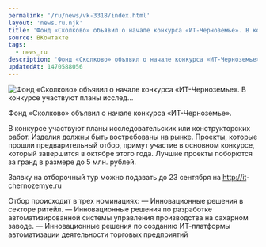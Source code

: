 ```yaml
---
permalink: '/ru/news/vk-3318/index.html'
layout: 'news.ru.njk'
title: 'Фонд «Сколково» объявил о начале конкурса «ИТ-Черноземье». В конкурсе участвуют планы исслед'
source: ВКонтакте
tags:
  - news_ru
description: 'Фонд «Сколково» объявил о начале конкурса «ИТ-Черноземье». В конкурсе участвуют планы исслед…'
updatedAt: 1470588056
---
```

![Фонд «Сколково» объявил о начале конкурса «ИТ-Черноземье». В конкурсе участвуют планы исслед…](https://sun9-73.userapi.com/impf/c631118/v631118484/3a055/MEoKTfaAX1c.jpg?size=1277x850&quality=96&proxy=1&sign=14bfba4d9caa8dc6c4f41ad648943e7a&c_uniq_tag=Aadx8RQ2zAHW-j-p919tA30jbtu3REaczqoMCUs9bzI&type=album)

Фонд «Сколково» объявил о начале конкурса «ИТ-Черноземье».

В конкурсе участвуют планы исследовательских или конструкторских работ. Изделия должны быть востребованы на рынке. Проекты, которые прошли предварительный отбор, примут участие в основном конкурсе, который завершится в октябре этого года. Лучшие проекты поборются за гранд в размере до 5 млн. рублей.

Заявку на отборочный тур можно подавать до 23 сентября на [http://it](http://it)-chernozemye.ru

Отбор происходит в трех номинациях:
— Инновационные решения в секторе ритейл.
— Инновационные решения по разработке автоматизированной системы управления производства на сахарном заводе.
— Инновационные решения по созданию ИТ-платформы автоматизации деятельности торговых предприятий
